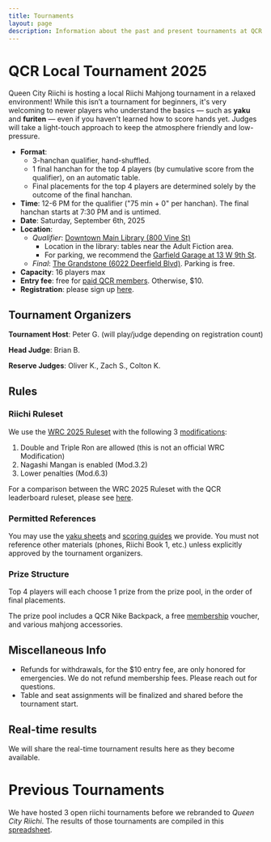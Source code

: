 ```yaml
---
title: Tournaments
layout: page
description: Information about the past and present tournaments at QCR.
---
```


# QCR Local Tournament 2025

Queen City Riichi is hosting a local Riichi Mahjong tournament in a relaxed environment! While this isn’t a tournament for beginners, it's very welcoming to newer players who understand the basics — such as **yaku** and **furiten** — even if you haven't learned how to score hands yet. Judges will take a light-touch approach to keep the atmosphere friendly and low-pressure.

- **Format**:
  - 3-hanchan qualifier, hand-shuffled.
  - 1 final hanchan for the top 4 players (by cumulative score from the qualifier), on an automatic table.
  - Final placements for the top 4 players are determined solely by the outcome of the final hanchan.
- **Time**: 12-6 PM for the qualifier ("75 min + 0" per hanchan). The final hanchan starts at 7:30 PM and is untimed.
- **Date**: Saturday, September 6th, 2025
- **Location**:
  - *Qualifier*: [Downtown Main Library (800 Vine St)](https://maps.app.goo.gl/8uAAGThP4CuvhgLSA)
    - Location in the library: tables near the Adult Fiction area.
    - For parking, we recommend the [Garfield Garage at 13 W 9th St](https://maps.app.goo.gl/tsmKB3bT7sENabpo8).
  - *Final*: [The Grandstone (6022 Deerfield Blvd)](https://maps.app.goo.gl/pGfDjLRHr6piQYsF8). Parking is free.
- **Capacity**: 16 players max
- **Entry fee**: free for [paid QCR members](/membership). Otherwise, $10.
- **Registration**: please sign up [here](https://forms.gle/Q3bsvFLhdHtznxq19).

## Tournament Organizers

**Tournament Host**: Peter G. (will play/judge depending on registration count)

**Head Judge**: Brian B.

**Reserve Judges**: Oliver K., Zach S., Colton K.

## Rules

### Riichi Ruleset

We use the [WRC 2025 Ruleset] with the following 3 [modifications](https://static1.squarespace.com/static/634a7884c297a25f06589b79/t/6361370e4ecf892aae92d39a/1667315470805/WRC+Optional+Rules+2022.pdf):

1. Double and Triple Ron are allowed (this is not an official WRC Modification)
1. Nagashi Mangan is enabled (Mod.3.2)
1. Lower penalties (Mod.6.3)

For a comparison between the WRC 2025 Ruleset with the QCR leaderboard ruleset, please see [here](/ruleset#comparison-with-the-wrc-2025-ruleset).

### Permitted References

You may use the [yaku sheets](https://drive.google.com/file/d/1oIcWS12woESHDzopo20UOYs5iyVY1eeB/view) and [scoring guides](/membership#score-table-card) we provide. You must not reference other materials (phones, Riichi Book 1, etc.) unless explicitly approved by the tournament organizers.

### Prize Structure

Top 4 players will each choose 1 prize from the prize pool, in the order of final placements.

The prize pool includes a QCR Nike Backpack, a free [membership](/membership) voucher, and various mahjong accessories.

## Miscellaneous Info

- Refunds for withdrawals, for the $10 entry fee, are only honored for emergencies. We do not refund membership fees. Please reach out for questions.
- Table and seat assignments will be finalized and shared before the tournament start.

## Real-time results

We will share the real-time tournament results here as they become available.


# Previous Tournaments

We have hosted 3 open riichi tournaments before we rebranded to *Queen City Riichi*. The results of those tournaments are compiled in this [spreadsheet](https://docs.google.com/spreadsheets/d/1-lmgYYDgaDgA-KHfg2bbyO9-dw9cybb5JNJSIIEihgU/edit?usp=sharing).


[WRC 2025 Ruleset]: https://static1.squarespace.com/static/634a7884c297a25f06589b79/t/6834d67360e19c1da6c0d12c/1748293243651/WRC+Rules+2025.pdf